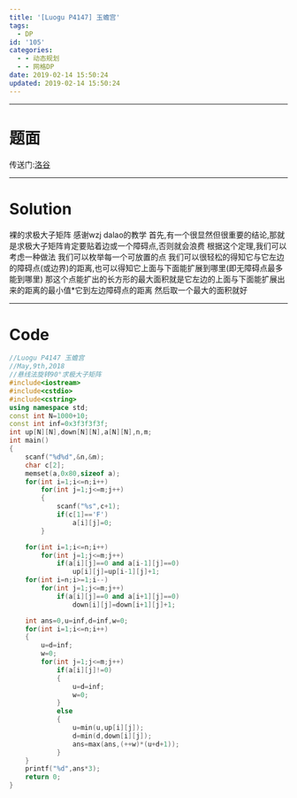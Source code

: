 ```yaml
---
title: '[Luogu P4147] 玉蟾宫'
tags:
  - DP
id: '105'
categories:
  - - 动态规划
  - - 网格DP
date: 2019-02-14 15:50:24
updated: 2019-02-14 15:50:24
---
```


* * *

# 题面

传送门:[洛谷](https://www.luogu.org/problemnew/show/P4147)

* * *

# Solution

裸的求极大子矩阵 感谢wzj dalao的教学 首先,有一个很显然但很重要的结论,那就是求极大子矩阵肯定要贴着边或一个障碍点,否则就会浪费 根据这个定理,我们可以考虑一种做法 我们可以枚举每一个可放置的点 我们可以很轻松的得知它与它左边的障碍点(或边界)的距离,也可以得知它上面与下面能扩展到哪里(即无障碍点最多能到哪里) 那这个点能扩出的长方形的最大面积就是它左边的上面与下面能扩展出来的距离的最小值\*它到左边障碍点的距离 然后取一个最大的面积就好

* * *

# Code

```cpp
//Luogu P4147 玉蟾宫
//May,9th,2018
//悬线法旋转90°求极大子矩阵
#include<iostream>
#include<cstdio>
#include<cstring>
using namespace std;
const int N=1000+10;
const int inf=0x3f3f3f3f;
int up[N][N],down[N][N],a[N][N],n,m;
int main()
{
    scanf("%d%d",&n,&m);
    char c[2];
    memset(a,0x80,sizeof a);
    for(int i=1;i<=n;i++)
        for(int j=1;j<=m;j++)
        {
            scanf("%s",c+1);
            if(c[1]=='F') 
                a[i][j]=0;
        }

    for(int i=1;i<=n;i++)
        for(int j=1;j<=m;j++)
            if(a[i][j]==0 and a[i-1][j]==0)
                up[i][j]=up[i-1][j]+1;
    for(int i=n;i>=1;i--)
        for(int j=1;j<=m;j++)
            if(a[i][j]==0 and a[i+1][j]==0)
                down[i][j]=down[i+1][j]+1;

    int ans=0,u=inf,d=inf,w=0;
    for(int i=1;i<=n;i++)
    {
        u=d=inf;
        w=0;
        for(int j=1;j<=m;j++)
            if(a[i][j]!=0)
            {
                u=d=inf;
                w=0;
            }
            else
            {
                u=min(u,up[i][j]);
                d=min(d,down[i][j]);
                ans=max(ans,(++w)*(u+d+1));
            }
    }
    printf("%d",ans*3);
    return 0;
}
```